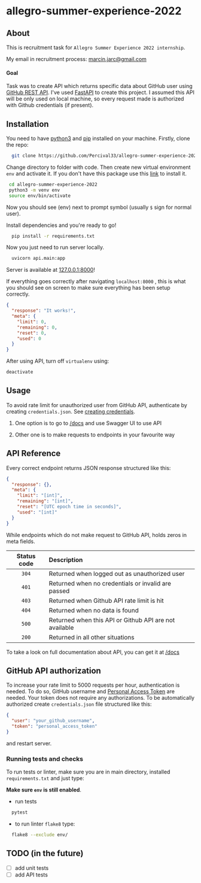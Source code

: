 # allegro-summer-experience-2022

## About

This is recruitment task for `Allegro Summer Experience 2022 internship`.

My email in recruitment process: [marcin.jarc@gmail.com](mailto:marcin.jarc@gmail.com)

#### Goal

Task was to create API which returns specific data about GitHub user using [GitHub REST API](https://docs.github.com/en/rest).
I've used [FastAPI](https://fastapi.tiangolo.com/) to create this project. I assumed this API will be only used on local machine, so every request made is authorized with Github credentials (if present).

## Installation

You need to have [python3](https://wiki.python.org/moin/BeginnersGuide/Download) and [pip](https://pip.pypa.io/en/stable/installation/#get-pip-py) installed on your machine. Firstly, clone the repo:

```bash
  git clone https://github.com/Percival33/allegro-summer-experience-2022.git
```

Change directory to folder with code. Then create new virtual environment `env` and activate it. If you don't have this package use this [link](https://packaging.python.org/en/latest/guides/installing-using-pip-and-virtual-environments/) to install it.

```bash
 cd allegro-summer-experience-2022
 python3 -m venv env
 source env/bin/activate
```

Now you should see (env) next to prompt symbol (usually `$` sign for normal user).

Install dependencies and you're ready to go!

```bash
  pip install -r requirements.txt
```

Now you just need to run server locally.

```bash
  uvicorn api.main:app
```

Server is available at [127.0.0.1:8000](http://127.0.0.1:8000)!

If everything goes correctly after navigating `localhost:8000` , this is what you should see on screen to make sure everything has been setup correctly.

```json
{
  "response": "It works!",
  "meta": {
    "limit": 0,
    "remaining": 0,
    "reset": 0,
    "used": 0
  }
}
```

After using API, turn off `virtualenv` using:

```bash
deactivate
```

## Usage

To avoid rate limit for unauthorized user from GitHub API, authenticate by creating `credentials.json`. See [creating credentials](#github-api-authorization).

1. One option is to go to [/docs](http://127.0.0.1:8000/docs) and use Swagger UI to use API

2. Other one is to make requests to endpoints in your favourite way

## API Reference

Every correct endpoint returns JSON response structured like this:

```json
{
  "response": {},
  "meta": {
    "limit": "[int]",
    "remaining": "[int]",
    "reset": "[UTC epoch time in seconds]",
    "used": "[int]"
  }
}
```

While endpoints which do not make request to GitHub API, holds zeros in meta fields.

| Status code | Description                                            |
| :---------: | :----------------------------------------------------- |
|    `304`    | Returned when logged out as unauthorized user          |
|    `401`    | Returned when no credentials or invalid are passed     |
|    `403`    | Returned when Github API rate limit is hit             |
|    `404`    | Returned when no data is found                         |
|    `500`    | Returned when this API or Github API are not available |
|    `200`    | Returned in all other situations                       |

To take a look on full documentation about API, you can get it at [/docs](http://127.0.0.1:8000/docs)

## GitHub API authorization

To increase your rate limit to 5000 requests per hour, authentication is needed. To do so, GitHub username and [Personal Access Token](https://docs.github.com/en/authentication/keeping-your-account-and-data-secure/creating-a-personal-access-token) are needed. Your token does not require any authorizations. To be automatically authorized create `credentials.json` file structured like this:

```json
{
  "user": "your_github_username",
  "token": "personal_access_token"
}
```

and restart server.

### Running tests and checks

To run tests or linter, make sure you are in main directory, installed `requirements.txt` and just type:

**Make sure `env` is still enabled**.

- run tests

```bash
  pytest
```

- to run linter `flake8` type:

```bash
  flake8 --exclude env/
```

## TODO (in the future)

- [ ] add unit tests
- [ ] add API tests
